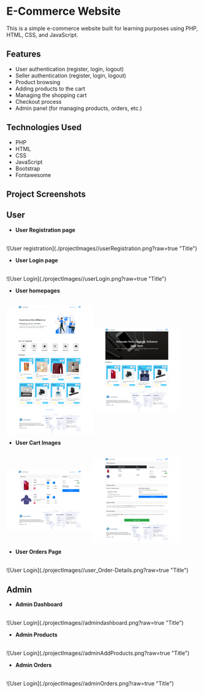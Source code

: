 # E-Commerce Website

This is a simple e-commerce website built for learning purposes using PHP, HTML, CSS, and JavaScript.

## Features

- User authentication (register, login, logout)
- Seller authentication (register, login, logout)
- Product browsing
- Adding products to the cart
- Managing the shopping cart
- Checkout process
- Admin panel (for managing products, orders, etc.)

## Technologies Used

- PHP
- HTML
- CSS
- JavaScript
- Bootstrap
- Fontawesome

## Project Screenshots
## User
- **User Registration page**
<br>
![User registration](./projectImages//userRegistration.png?raw=true "Title")

- **User Login page**
<br>
![User Login](./projectImages//userLogin.png?raw=true "Title")

- **User homepages**
<br>
<div style="display:flex;align-items:center;">
    <img src="./projectImages/userHomepage.png" alt="Image 1" style="width:45%;">
    <img src="./projectImages/userCategory.png" alt="Image 2" style="width:45%;">
</div>

- **User Cart Images**
<br>
<div style="display:flex;align-items:center;">
    <img src="./projectImages/userCart.png" alt="Image 1" style="width:45%;">
    <img src="./projectImages/userCheckout.png" alt="Image 2" style="width:45%;">
</div>

- **User Orders Page**
<br>
![User Login](./projectImages//user_Order-Details.png?raw=true "Title")

## Admin
- **Admin Dashboard**
<br>
![User Login](./projectImages//admindashboard.png?raw=true "Title")

- **Admin Products**
<br>
![User Login](./projectImages//adminAddProducts.png?raw=true "Title")

- **Admin Orders**
<br>
![User Login](./projectImages//adminOrders.png?raw=true "Title")
